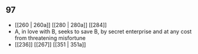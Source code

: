 ## 97
- [[260 | 260a]] [[280 | 280a]] [[284]] 
- A, in love with B, seeks to save B, by secret enterprise and at any cost from threatening misfortune
- [[236]] [[267]] [[351 | 351a]] 

